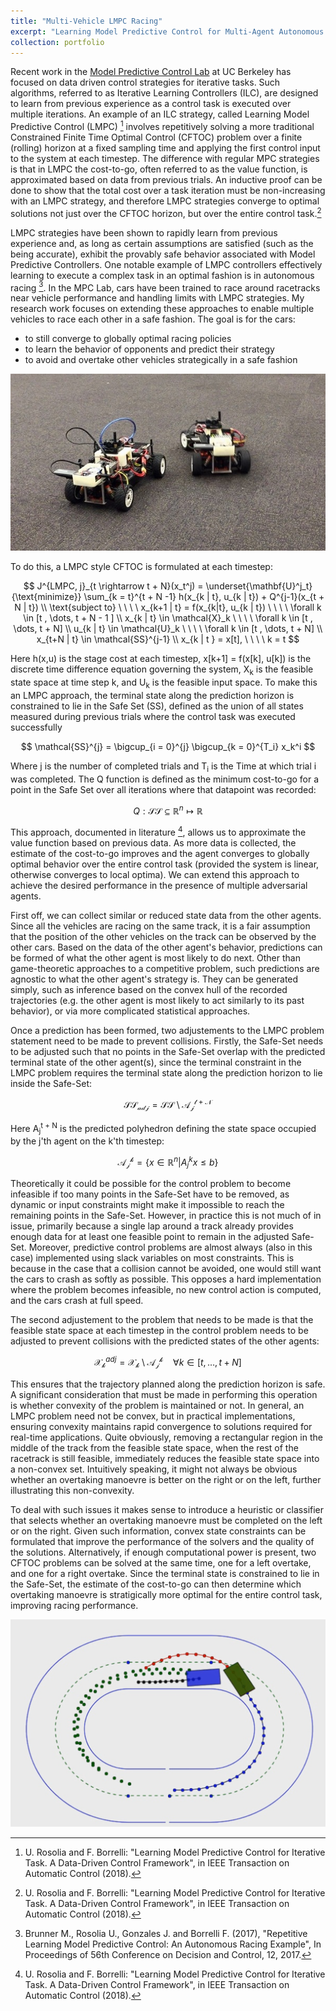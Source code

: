 ```yaml
---
title: "Multi-Vehicle LMPC Racing"
excerpt: "Learning Model Predictive Control for Multi-Agent Autonomous Racing [(read more)](https://rohansinha.nl/portfolio/projects-1/) <br/><img src='/images/LMPC_fpic.jpg'>"
collection: portfolio
---
```


Recent work in the [Model Predictive Control Lab](mpc.berkeley.edu) at UC Berkeley has focused on data driven control strategies for iterative tasks. Such algorithms, referred to as Iterative Learning Controllers (ILC), are designed to learn from previous experience as a control task is executed over multiple iterations. An example of an ILC strategy, called Learning Model Predictive Control (LMPC) [^fn1] involves repetitively solving a more traditional Constrained Finite Time Optimal Control (CFTOC) problem over a finite (rolling) horizon at a fixed sampling time and applying the first control input to the system at each timestep. The difference with regular MPC strategies is that in LMPC the cost-to-go, often referred to as the value function, is approximated based on data from previous trials. An inductive proof can be done to show that the total cost over a task iteration must be non-increasing with an LMPC strategy, and therefore LMPC strategies converge to optimal solutions not just over the CFTOC horizon, but over the entire control task.[^fn1]

LMPC strategies have been shown to rapidly learn from previous experience and, as long as certain assumptions are satisfied (such as the being accurate), exhibit the provably safe behavior associated with Model Predictive Controllers. One notable example of LMPC controllers effectively learning to execute a complex task in an optimal fashion is in autonomous racing [^fn2]. In the MPC Lab, cars have been trained to race around racetracks near vehicle performance and handling limits with LMPC strategies. My research work focuses on extending these approaches to enable multiple vehicles to race each other in a safe fashion. The goal is for the cars:

* to still converge to globally optimal racing policies
* to learn the behavior of opponents and predict their strategy
* to avoid and overtake other vehicles strategically in a safe fashion

![racing pic](/images/LMPC_fpic.jpg)

To do this, a LMPC style CFTOC is formulated at each timestep: 

$$  J^{LMPC, j}_{t \rightarrow t + N}(x_t^j) = \underset{\mathbf{U}^j_t}{\text{minimize}} \sum_{k = t}^{t + N -1} h(x_{k | t}, u_{k | t}) + Q^{j-1}(x_{t + N | t}) \\ 
\text{subject to} \ \ \ \ x_{k+1 | t} = f(x_{k|t}, u_{k | t}) \ \ \ \  \forall k \in [t , \dots, t + N - 1 ] \\
x_{k | t} \in \mathcal{X}_k  \ \ \ \ \forall k \in [t , \dots, t + N] \\
u_{k | t} \in \mathcal{U}_k \ \ \ \  \forall k \in [t , \dots, t + N] \\
x_{t+N | t} \in \mathcal{SS}^{j-1} \\
x_{k | t } = x[t], \ \ \ \ k = t 
$$

Here h(x,u) is the stage cost at each timestep, x[k+1] = f(x[k], u[k]) is the discrete time difference equation governing the system, X<sub>k</sub> is the feasible state space at time step k, and U<sub>k</sub> is the feasible input space. To make this an LMPC approach, the terminal state along the prediction horizon is constrained to lie in the Safe Set (SS), defined as the union of all states measured during previous trials where the control task was executed successfully

$$ \mathcal{SS}^{j} = \bigcup_{i = 0}^{j} \bigcup_{k = 0}^{T_i} x_k^i $$ 

Where j is the number of completed trials and T<sub>i</sub> is the Time at which trial i was completed. The Q function is defined as the minimum cost-to-go for a point in the Safe Set over all iterations where that datapoint was recorded: 

$$ Q: \mathcal{SS} \subseteq \mathbb{R}^n \mapsto \mathbb{R} $$

This approach, documented in literature [^fn1], allows us to approximate the value function based on previous data. As more data is collected, the estimate of the cost-to-go improves and the agent converges to globally optimal behavior over the entire control task (provided the system is linear, otherwise converges to local optima). We can extend this approach to achieve the desired performance in the presence of multiple adversarial agents. 

First off, we can collect similar or reduced state data from the other agents. Since all the vehicles are racing on the same track, it is a fair assumption that the position of the other vehicles on the track can be observed by the other cars. Based on the data of the other agent's behavior, predictions can be formed of what the other agent is most likely to do next. Other than game-theoretic approaches to a competitive problem, such predictions are agnostic to what the other agent's strategy is. They can be generated simply, such as inference based on the convex hull of the recorded trajectories (e.g. the other agent is most likely to act similarly to its past behavior), or via more complicated statistical approaches. 

Once a prediction has been formed, two adjustements to the LMPC problem statement need to be made to prevent collisions. Firstly, the Safe-Set needs to be adjusted such that no points in the Safe-Set overlap with the predicted terminal state of the other agent(s), since the terminal constraint in the LMPC problem requires the terminal state along the prediction horizon to lie inside the Safe-Set:

$$ \mathcal{SS_{adj}} = \mathcal{SS} \setminus \mathcal{A_j^{t+N}} $$

Here A<sub>j</sub><sup>t + N</sup> is the predicted polyhedron defining the state space occupied by the j'th agent on the k'th timestep:

$$ \mathcal{A_j^{k}} = \{x \in \mathbb{R}^n | A^k_j x \leq b \} $$  

Theoretically it could be possible for the control problem to become infeasible if too many points in the Safe-Set have to be removed, as dynamic or input constraints might make it impossible to reach the remaining points in the Safe-Set. However, in practice this is not much of in issue, primarily because a single lap around a track already provides enough data for at least one feasible point to remain in the adjusted Safe-Set. Moreover, predictive control problems are almost always (also in this case) implemented using slack variables on most constraints. This is because in the case that a collision cannot be avoided, one would still want the cars to crash as softly as possible. This opposes a hard implementation where the problem becomes infeasible, no new control action is computed, and the cars crash at full speed. 

The second adjustement to the problem that needs to be made is that the feasible state space at each timestep in the control problem needs to be adjusted to prevent collisions with the predicted states of the other agents: 

$$ \mathcal{X_k}^{adj} = \mathcal{X_k} \setminus \mathcal{A_j^{k}} \ \ \ \ \forall k \in [t, \dots, t + N] $$

This ensures that the trajectory planned along the prediction horizon is safe. A significant consideration that must be made in performing this operation is whether convexity of the problem is maintained or not. In general, an LMPC problem need not be convex, but in practical implementations, ensuring convexity maintains rapid convergence to solutions required for real-time applications. Quite obviously, removing a rectangular region in the middle of the track from the feasible state space, when the rest of the racetrack is still feasible, immediately reduces the feasible state space into a non-convex set. Intuitively speaking, it might not always be obvious whether an overtaking manoevre is better on the right or on the left, further illustrating this non-convexity. 

To deal with such issues it makes sense to introduce a heuristic or classifier that selects whether an overtaking manoevre must be completed on the left or on the right. Given such information, convex state constraints can be formulated that improve the performance of the solvers and the quality of the solutions. Alternatively, if enough computational power is present, two CFTOC problems can be solved at the same time, one for a left overtake, and one for a right overtake. Since the terminal state is constrained to lie in the Safe-Set, the estimate of the cost-to-go can then determine which overtaking manoevre is stratigically more optimal for the entire control task, improving racing performance.  

![Green vehicle executing the LMPC strategy avoids and overtakes the blue car](/images/overtake.jpg)  

[^fn1]: U. Rosolia and F. Borrelli: "Learning Model Predictive Control for Iterative Task. A Data-Driven Control Framework", in IEEE Transaction on Automatic Control (2018).

[^fn2]: Brunner M., Rosolia U., Gonzales J. and Borrelli F. (2017), "Repetitive Learning Model Predictive Control: An Autonomous Racing Example", In Proceedings of 56th Conference on Decision and Control, 12, 2017.
